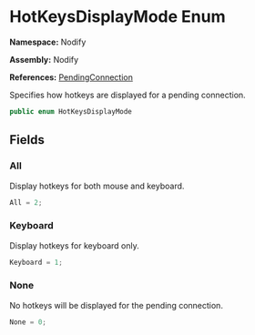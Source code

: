 # HotKeysDisplayMode Enum  
  
**Namespace:** Nodify  
  
**Assembly:** Nodify  
  
**References:** [PendingConnection](Nodify_PendingConnection)  
  
Specifies how hotkeys are displayed for a pending connection.  
  
```csharp  
public enum HotKeysDisplayMode  
```  
  
## Fields  
  
### All  
  
Display hotkeys for both mouse and keyboard.  
  
```csharp  
All = 2;  
```  
  
### Keyboard  
  
Display hotkeys for keyboard only.  
  
```csharp  
Keyboard = 1;  
```  
  
### None  
  
No hotkeys will be displayed for the pending connection.  
  
```csharp  
None = 0;  
```  
  
